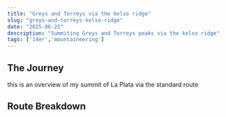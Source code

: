 ```yaml
---
title: "Greys and Torreys via the kelso ridge"
slug: "greys-and-torreys-kelso-ridge"
date: "2025-06-25"
description: "Summiting Greys and Torreys peaks via the kelso ridge"
tags: ['14er','mountaineering']
---
```


## The Journey

this is an overview of my summit of La Plata via the standard route


## Route Breakdown